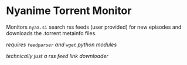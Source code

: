 # Nyanime Torrent Monitor

Monitors `nyaa.si` search rss feeds (user provided) for new episodes and downloads the .torrent metainfo files.


*requires `feedparser` and `wget` python modules*

*technically just a rss feed link downloader*
